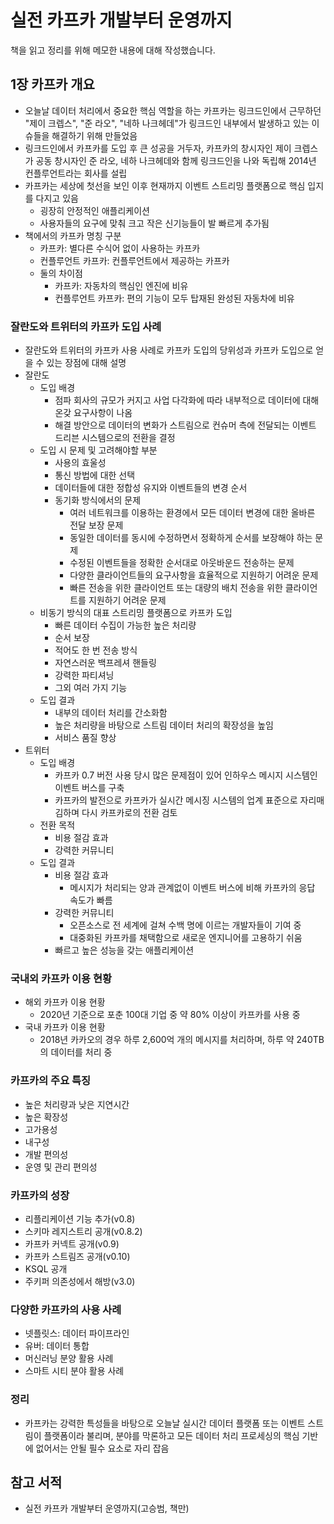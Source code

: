 # 실전 카프카 개발부터 운영까지
책을 읽고 정리를 위해 메모한 내용에 대해 작성했습니다.

## 1장 카프카 개요
- 오늘날 데이터 처리에서 중요한 핵심 역할을 하는 카프카는 링크드인에서 근무하던 "제이 크렙스", "준 라오", "네하 나크헤데"가 링크드인 내부에서 발생하고 있는 이슈들을 해결하기 위해 만들었음
- 링크드인에서 카프카를 도입 후 큰 성공을 거두자, 카프카의 창시자인 제이 크렙스가 공동 창시자인 준 라오, 네하 나크헤데와 함께 링크드인을 나와 독립해 2014년 컨플루언트라는 회사를 설립
- 카프카는 세상에 첫선을 보인 이후 현재까지 이벤트 스트리밍 플랫폼으로 핵심 입지를 다지고 있음
    - 굉장히 안정적인 애플리케이션
    - 사용자들의 요구에 맞춰 크고 작은 신기능들이 발 빠르게 추가됨
- 책에서의 카프카 명칭 구분
    - 카프카: 별다른 수식어 없이 사용하는 카프카
    - 컨플루언트 카프카: 컨플루언트에서 제공하는 카프카
    - 둘의 차이점
        - 카프카: 자동차의 핵심인 엔진에 비유
        - 컨플루언트 카프카: 편의 기능이 모두 탑재된 완성된 자동차에 비유


### 잘란도와 트위터의 카프카 도입 사례
- 잘란도와 트위터의 카프카 사용 사례로 카프카 도입의 당위성과 카프카 도입으로 얻을 수 있는 장점에 대해 설명
- 잘란도
    - 도입 배경
        - 점파 회사의 규모가 커지고 사업 다각화에 따라 내부적으로 데이터에 대해 온갖 요구사항이 나옴
        - 해결 방안으로 데이터의 변화가 스트림으로 컨슈머 측에 전달되는 이벤트 드리븐 시스템으로의 전환을 결정
    - 도입 시 문제 및 고려해야할 부분
        - 사용의 효울성
        - 통신 방법에 대한 선택
        - 데이터들에 대한 정합성 유지와 이벤트들의 변경 순서
        - 동기화 방식에서의 문제
            - 여러 네트워크를 이용하는 환경에서 모든 데이터 변경에 대한 올바른 전달 보장 문제
            - 동일한 데이터를 동시에 수정하면서 정확하게 순서를 보장해야 하는 문제
            - 수정된 이벤트들을 정확한 순서대로 아웃바운드 전송하는 문제
            - 다양한 클라이언트들의 요구사항을 효율적으로 지원하기 어려운 문제
            - 빠른 전송을 위한 클라이언트 또는 대량의 배치 전송을 위한 클라이언트를 지원하기 어려운 문제
    - 비동기 방식의 대표 스트리밍 플랫폼으로 카프카 도입
        - 빠른 데이터 수집이 가능한 높은 처리량
        - 순서 보장
        - 적어도 한 번 전송 방식
        - 자연스러운 백프레셔 핸들링
        - 강력한 파티셔닝
        - 그외 여러 가지 기능
    - 도입 결과
        - 내부의 데이터 처리를 간소화함
        - 높은 처리량을 바탕으로 스트림 데이터 처리의 확장성을 높임
        - 서비스 품질 향상
- 트위터
    - 도입 배경
        - 카프카 0.7 버전 사용 당시 많은 문제점이 있어 인하우스 메시지 시스템인 이벤트 버스를 구축
        - 카프카의 발전으로 카프카가 실시간 메시징 시스템의 업계 표준으로 자리매김하며 다시 카프카로의 전환 검토
    - 전환 목적
        - 비용 절감 효과
        - 강력한 커뮤니티
    - 도입 결과
        - 비용 절감 효과
            - 메시지가 처리되는 양과 관계없이 이벤트 버스에 비해 카프카의 응답 속도가 빠름
        - 강력한 커뮤니티
            - 오픈소스로 전 세계에 걸쳐 수백 명에 이르는 개발자들이 기여 중
            - 대중화된 카프카를 채택함으로 새로운 엔지니어를 고용하기 쉬움
        - 빠르고 높은 성능을 갖는 애플리케이션

### 국내외 카프카 이용 현황
- 해외 카프카 이용 현황
    - 2020년 기준으로 포춘 100대 기업 중 약 80% 이상이 카프카를 사용 중
- 국내 카프카 이용 현황
    - 2018년 카카오의 경우 하루 2,600억 개의 메시지를 처리하며, 하루 약 240TB의 데이터를 처리 중

### 카프카의 주요 특징
- 높은 처리량과 낮은 지연시간
- 높은 확장성
- 고가용성
- 내구성
- 개발 편의성
- 운영 및 관리 편의성

### 카프카의 성장
- 리플리케이션 기능 추가(v0.8)
- 스키마 레지스트리 공개(v0.8.2)
- 카프카 커넥트 공개(v0.9)
- 카프카 스트림즈 공개(v0.10)
- KSQL 공개
- 주키퍼 의존성에서 해방(v3.0)

### 다양한 카프카의 사용 사례
- 넷플릿스: 데이터 파이프라인
- 유버: 데이터 통합
- 머신러닝 분양 활용 사례
- 스마트 시티 분야 활용 사례

### 정리
- 카프카는 강력한 특성들을 바탕으로 오늘날 실시간 데이터 플랫폼 또는 이벤트 스트림이 플랫폼이라 불리며, 분야를 막론하고 모든 데이터 처리 프로세싱의 핵심 기반에 없어서는 안될 필수 요소로 자리 잡음

## 참고 서적
- 실전 카프카 개발부터 운영까지(고승범, 책만)

